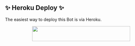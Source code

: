 
## ✨ Heroku Deploy ✨
The easiest way to deploy this Bot is via Heroku.

<p align="center"><a href="https://heroku.com/deploy?template=https://github.com/Harshit-Kun/HiroRobot">
  <img src="https://img.shields.io/badge/Deploy%20To%20Heroku-aqua?style=flat&logo=heroku" width="325" height="50.100" /></a></p>




